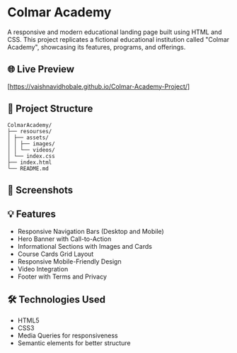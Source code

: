 # Colmar Academy

A responsive and modern educational landing page built using HTML and CSS. This project replicates a fictional educational institution called "Colmar Academy", showcasing its features, programs, and offerings.

## 🌐 Live Preview

[https://vaishnavidhobale.github.io/Colmar-Academy-Project/]

## 📁 Project Structure

```
ColmarAcademy/
├── resourses/
│ ├── assets/
│ │ ├── images/
│ │ └── videos/
│ └── index.css
├── index.html
└── README.md
```

## 📸 Screenshots


## 💡 Features

- Responsive Navigation Bars (Desktop and Mobile)
- Hero Banner with Call-to-Action
- Informational Sections with Images and Cards
- Course Cards Grid Layout
- Responsive Mobile-Friendly Design
- Video Integration
- Footer with Terms and Privacy

## 🛠️ Technologies Used

- HTML5
- CSS3
- Media Queries for responsiveness
- Semantic elements for better structure

